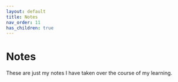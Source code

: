 ```yaml
---
layout: default
title: Notes
nav_order: 11
has_children: true
---
```


# Notes
These are just my notes I have taken over the course of my learning.
